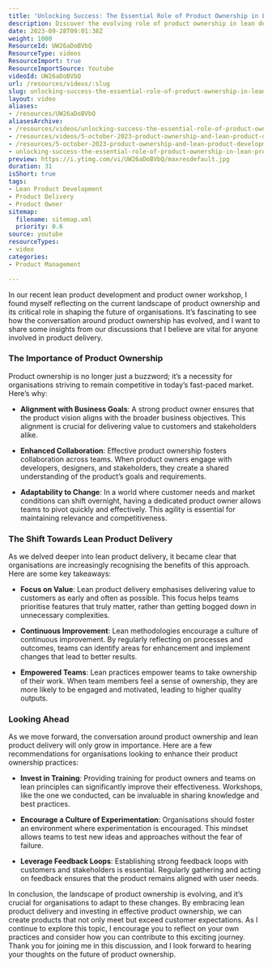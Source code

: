 ```yaml
---
title: 'Unlocking Success: The Essential Role of Product Ownership in Lean Product Delivery'
description: Discover the evolving role of product ownership in lean delivery. Learn how to align goals, enhance collaboration, and adapt to change for success!
date: 2023-09-28T09:01:38Z
weight: 1000
ResourceId: UW26aDoBVbQ
ResourceType: videos
ResourceImport: true
ResourceImportSource: Youtube
videoId: UW26aDoBVbQ
url: /resources/videos/:slug
slug: unlocking-success-the-essential-role-of-product-ownership-in-lean-product-delivery-UW26aDoBVbQ
layout: video
aliases:
- /resources/UW26aDoBVbQ
aliasesArchive:
- /resources/videos/unlocking-success-the-essential-role-of-product-ownership-in-lean-product-delivery
- /resources/videos/5-october-2023-product-ownership-and-lean-product-development-webinar
- /resources/5-october-2023-product-ownership-and-lean-product-development-webinar
- unlocking-success-the-essential-role-of-product-ownership-in-lean-product-delivery-UW26aDoBVbQ
preview: https://i.ytimg.com/vi/UW26aDoBVbQ/maxresdefault.jpg
duration: 31
isShort: true
tags:
- Lean Product Development
- Product Delivery
- Product Owner
sitemap:
  filename: sitemap.xml
  priority: 0.6
source: youtube
resourceTypes:
- video
categories:
- Product Management

---
```

In our recent lean product development and product owner workshop, I found myself reflecting on the current landscape of product ownership and its critical role in shaping the future of organisations. It’s fascinating to see how the conversation around product ownership has evolved, and I want to share some insights from our discussions that I believe are vital for anyone involved in product delivery.

### The Importance of Product Ownership

Product ownership is no longer just a buzzword; it’s a necessity for organisations striving to remain competitive in today’s fast-paced market. Here’s why:

- **Alignment with Business Goals**: A strong product owner ensures that the product vision aligns with the broader business objectives. This alignment is crucial for delivering value to customers and stakeholders alike.
  
- **Enhanced Collaboration**: Effective product ownership fosters collaboration across teams. When product owners engage with developers, designers, and stakeholders, they create a shared understanding of the product’s goals and requirements.

- **Adaptability to Change**: In a world where customer needs and market conditions can shift overnight, having a dedicated product owner allows teams to pivot quickly and effectively. This agility is essential for maintaining relevance and competitiveness.

### The Shift Towards Lean Product Delivery

As we delved deeper into lean product delivery, it became clear that organisations are increasingly recognising the benefits of this approach. Here are some key takeaways:

- **Focus on Value**: Lean product delivery emphasises delivering value to customers as early and often as possible. This focus helps teams prioritise features that truly matter, rather than getting bogged down in unnecessary complexities.

- **Continuous Improvement**: Lean methodologies encourage a culture of continuous improvement. By regularly reflecting on processes and outcomes, teams can identify areas for enhancement and implement changes that lead to better results.

- **Empowered Teams**: Lean practices empower teams to take ownership of their work. When team members feel a sense of ownership, they are more likely to be engaged and motivated, leading to higher quality outputs.

### Looking Ahead

As we move forward, the conversation around product ownership and lean product delivery will only grow in importance. Here are a few recommendations for organisations looking to enhance their product ownership practices:

- **Invest in Training**: Providing training for product owners and teams on lean principles can significantly improve their effectiveness. Workshops, like the one we conducted, can be invaluable in sharing knowledge and best practices.

- **Encourage a Culture of Experimentation**: Organisations should foster an environment where experimentation is encouraged. This mindset allows teams to test new ideas and approaches without the fear of failure.

- **Leverage Feedback Loops**: Establishing strong feedback loops with customers and stakeholders is essential. Regularly gathering and acting on feedback ensures that the product remains aligned with user needs.

In conclusion, the landscape of product ownership is evolving, and it’s crucial for organisations to adapt to these changes. By embracing lean product delivery and investing in effective product ownership, we can create products that not only meet but exceed customer expectations. As I continue to explore this topic, I encourage you to reflect on your own practices and consider how you can contribute to this exciting journey. Thank you for joining me in this discussion, and I look forward to hearing your thoughts on the future of product ownership.
